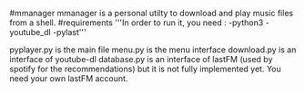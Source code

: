 #mmanager
mmanager is a personal utilty to download and play music files from a shell.
#requirements
'''In order to run it, you need : 
	-python3
        -youtube_dl
	-pylast'''
        
        
pyplayer.py is the main file
menu.py is the menu interface
download.py is an interface of youtube-dl
database.py is an interface of lastFM (used by spotify for the recommendations) but it is not fully implemented yet. You need your own lastFM account.
